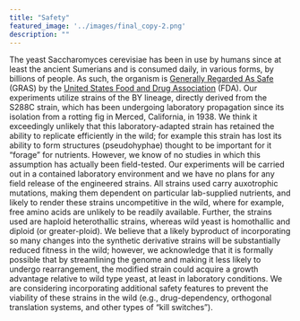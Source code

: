 ```yaml
---
title: "Safety"
featured_image: '../images/final_copy-2.png'
description: ""
---
```


The yeast Saccharomyces cerevisiae has been in use by humans since at least the ancient Sumerians and is consumed daily, in various forms, by billions of people. As such, the organism is [Generally Regarded As Safe](http://www.fda.gov/Food/IngredientsPackagingLabeling/GRAS/) (GRAS) by the [United States Food and Drug Association](http://www.fda.gov/) (FDA). Our experiments utilize strains of the BY lineage, directly derived from the S288C strain, which has been undergoing laboratory propagation since its isolation from a rotting fig in Merced, California, in 1938. We think it exceedingly unlikely that this laboratory-adapted strain has retained the ability to replicate efficiently in the wild; for example this strain has lost its ability to form structures (pseudohyphae) thought to be important for it “forage” for nutrients. However, we know of no studies in which this assumption has actually been field-tested. Our experiments will be carried out in a contained laboratory environment and we have no plans for any field release of the engineered strains. All strains used carry auxotrophic mutations, making them dependent on particular lab-supplied nutrients, and likely to render these strains uncompetitive in the wild, where for example, free amino acids are unlikely to be readily available. Further, the strains used are haploid heterothallic strains, whereas wild yeast is homothallic and diploid (or greater-ploid). We believe that a likely byproduct of incorporating so many changes into the synthetic derivative strains will be substantially reduced fitness in the wild; however, we acknowledge that it is formally possible that by streamlining the genome and making it less likely to undergo rearrangement, the modified strain could acquire a growth advantage relative to wild type yeast, at least in laboratory conditions. We are considering incorporating additional safety features to prevent the viability of these strains in the wild (e.g., drug-dependency, orthogonal translation systems, and other types of “kill switches”).